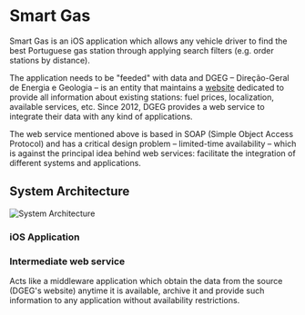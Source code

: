 # Smart Gas
Smart Gas is an iOS application which allows any vehicle driver to find the best Portuguese gas station through applying search filters (e.g. order stations by distance).

The application needs to be "feeded" with data and DGEG – Direção-Geral de Energia e Geologia – is an entity that maintains a [website](http://www.precoscombustiveis.dgeg.pt/) dedicated to provide all information about existing stations: fuel prices, localization, available services, etc. Since 2012, DGEG provides a web service to integrate their data with any kind of applications.

The web service mentioned above is based in SOAP (Simple Object Access Protocol) and has a critical design problem – limited-time availability – which is against the principal idea behind web services: facilitate the integration of different systems and applications.

## System Architecture
![System Architecture](system-architecture.png)

### iOS Application


### Intermediate web service

Acts like a middleware application which obtain the data from the source (DGEG's website) anytime it is available, archive it and provide such information to any application without availability restrictions.
